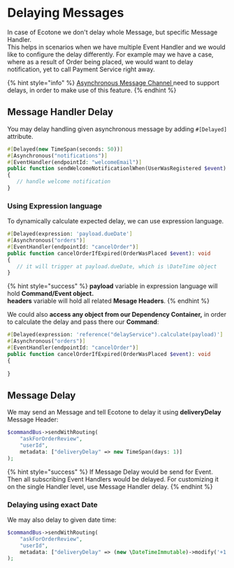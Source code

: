 # Delaying Messages

In case of Ecotone we don't delay whole Message, but specific Message Handler. \
This helps in scenarios when we have multiple Event Handler and we would like to configure the delay differently. For example may we have a case, where as a result of Order being placed, we would want to delay notification, yet to call Payment Service right away.&#x20;

{% hint style="info" %}
[Asynchronous Message Channel ](./)need to support delays, in order to make use of this feature.
{% endhint %}

## Message Handler Delay

You may delay handling given asynchronous message by adding `#[Delayed]` attribute.

```php
#[Delayed(new TimeSpan(seconds: 50))]
#[Asynchronous("notifications")]
#[EventHandler(endpointId: "welcomeEmail")]
public function sendWelcomeNotificationlWhen(UserWasRegistered $event): void
{
   // handle welcome notification
}
```

### Using Expression language

To dynamically calculate expected delay, we can use expression language.

```php
#[Delayed(expression: 'payload.dueDate']
#[Asynchronous("orders")]
#[EventHandler(endpointId: "cancelOrder")]
public function cancelOrderIfExpired(OrderWasPlaced $event): void
{
   // it will trigger at payload.dueDate, which is \DateTime object
}
```

{% hint style="success" %}
**payload** variable in expression language will hold **Command/Event object.** \
**headers** variable will hold all related **Mesage Headers**.
{% endhint %}

We could also **access any object from our Dependency Container,** in order to calculate the delay and pass there our **Command**:

```php
#[Delayed(expression: 'reference("delayService").calculate(payload)']
#[Asynchronous("orders")]
#[EventHandler(endpointId: "cancelOrder")]
public function cancelOrderIfExpired(OrderWasPlaced $event): void
{
   
}
```

## Message Delay

We may send an Message and tell Ecotone to delay it using **deliveryDelay** Message Header:

```php
$commandBus->sendWithRouting(
    "askForOrderReview", 
    "userId", 
    metadata: ["deliveryDelay" => new TimeSpan(days: 1)]
);
```

{% hint style="success" %}
If Message Delay would be send for Event. Then all subscribing Event Handlers would be delayed. For customizing it on the single Handler level, use Message Handler delay.
{% endhint %}

### Delaying using exact Date

We may also delay to given date time:

```php
$commandBus->sendWithRouting(
    "askForOrderReview", 
    "userId", 
    metadata: ["deliveryDelay" => (new \DateTimeImmutable)->modify('+1 day')]
);
```
